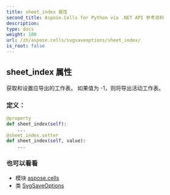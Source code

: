```yaml
---
title: sheet_index 属性
second_title: Aspose.Cells for Python via .NET API 参考资料
description:
type: docs
weight: 100
url: /zh/aspose.cells/svgsaveoptions/sheet_index/
is_root: false
---
```

## sheet_index 属性

获取和设置应导出的工作表。
如果值为 -1，则将导出活动工作表。
### 定义：
```python
@property
def sheet_index(self):
    ...
@sheet_index.setter
def sheet_index(self, value):
    ...
```

### 也可以看看
* 模块 [aspose.cells](../../)
* 类 [SvgSaveOptions](/cells/python-net/zh/aspose.cells/svgsaveoptions)
